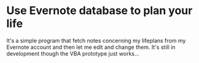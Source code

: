 # Use Evernote database to plan your life
It's a simple program that fetch notes concerning my lifeplans from my Evernote account and then let me edit and change them.
It's still in development though the VBA prototype just works...
